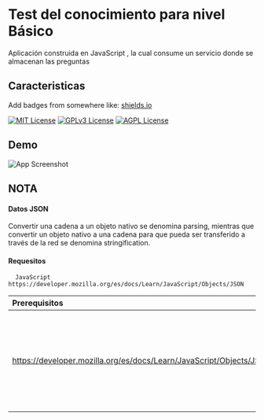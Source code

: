 
# Test del conocimiento para nivel Básico

Aplicación construida en JavaScript , la cual consume un servicio donde se almacenan las preguntas

## Caracteristicas

Add badges from somewhere like: [shields.io](https://shields.io/)

[![MIT License](https://img.shields.io/badge/License-MIT-green.svg)](https://choosealicense.com/licenses/mit/)
[![GPLv3 License](https://img.shields.io/badge/License-GPL%20v3-yellow.svg)](https://opensource.org/licenses/)
[![AGPL License](https://img.shields.io/badge/license-AGPL-blue.svg)](http://www.gnu.org/licenses/agpl-3.0)


## Demo

![App Screenshot](img/demov1.png)


## NOTA

#### Datos JSON

Convertir una cadena a un objeto nativo se denomina parsing, mientras que convertir un objeto nativo a una cadena para que pueda ser transferido a través de la red se denomina stringification.


#### Requesitos

```http
  JavaScript https://developer.mozilla.org/es/docs/Learn/JavaScript/Objects/JSON
```

| Prerequisitos                                                       |  Objetivo                                | 
| :----------------                                                   |  :--------------------------------       |
| https://developer.mozilla.org/es/docs/Learn/JavaScript/Objects/JSON |  **Required**. Entender cómo trabajar con datos almacenados en JSON, y crear objetos JSON propios. |

